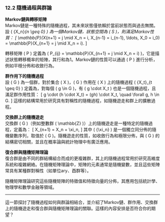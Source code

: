 ### 12.2 隨機過程與群論

**Markov鏈與轉移矩陣**  
Markov鏈是一種特殊的隨機過程，其未來狀態僅依賴於當前狀態而與過去無關。設 \( \{X_n\}_{n \geq 0} \) 為一個Markov鏈，狀態空間為 \( S \)，則滿足Markov性質：
\[
\mathbb{P}(X_{n+1} = j \mid X_n = i, X_{n-1} = i_{n-1}, \ldots, X_0 = i_0) = \mathbb{P}(X_{n+1} = j \mid X_n = i).
\]

轉移矩陣 \( P \) 定義為 \( P_{ij} = \mathbb{P}(X_{n+1} = j \mid X_n = i) \)，它是描述狀態轉移概率的矩陣，其行和為1。Markov鏈的性質可以通過 \( P \) 進行分析，例如平穩分佈和收斂行為。

**群作用下的隨機過程**  
設 \( G \) 為一個群，對於集合 \( X \)，\( G \) 作用在 \( X \) 上的隨機過程 \( \{X_t\}_{t \geq 0} \) 定義為，對每個 \( g \in G \)，有 \( g \cdot X_t \) 也是一個隨機過程，且滿足群作用性質：
\[
g \cdot (h \cdot X_t) = (gh) \cdot X_t, \quad \forall g, h \in G.
\]
這樣的結構常用於研究具有對稱性的隨機過程，如隨機遊走和群上的擴散過程。

**交換群上的隨機遊走**  
交換群 \( G \)（例如整數群 \( \mathbb{Z} \)）上的隨機遊走是一種特定的隨機過程，定義為：
\[
X_{n+1} = X_n + \xi_n,
\]
其中 \( \{\xi_n\} \) 是一個獨立同分佈的隨機變數序列，取值於 \( G \)。隨機遊走的性質，如收斂行為和極限分佈，與 \( G \) 的結構密切相關，並且在概率論與統計物理中有廣泛應用。

**復合群與隨機矩陣理論**  
復合群是由不同的群結構組合而成的更複雜群，其上的隨機過程常用於研究高維度系統和複雜網絡。在隨機矩陣理論中，矩陣的元素通常是隨機變數，並且這些矩陣常具有某種群對稱性（如單位ary、酉群等）。

隨機矩陣理論研究這些隨機矩陣的特徵值和特徵向量的分佈，其應用包括統計學、物理學和數學金融等領域。

---

這一節探討了隨機過程如何與群論相結合，並介紹了Markov鏈、群作用、交換群上的隨機遊走和復合群與隨機矩陣理論的關聯。這樣的內容安排是否符合你的期望？